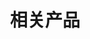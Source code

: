 ---
title: "相关产品"
subtitle: ""
# meta description
description: "This is meta description"
draft: false

basic:
  name : "网站建设"
  price: "灵活"
  price_per : "高效"
  info : "Best For Small Individuals"
  services:
  - "Express Service"
  - "Customs Clearance"
  - "Time-Critical Services"
  button:
    enable : true
    label : "联系我们"
    link : "#"
    
professional:
  name : "小程序系统"
  price: "微信"
  price_per : "生态"
  info : "Best For Professionals"
  services:
  - "Express Service"
  - "Customs Clearance"
  - "Time-Critical Services"
  - "Cloud Service"
  - "Best Dashboard"
  button:
    enable : true
    label : "联系我们"
    link : "#"
    
business:
  name : "技术支持"
  price: "技术"
  price_per : "先进"
  info : "Best For Large Individuals"
  services:
  - "Express Service"
  - "Customs Clearance"
  - "Time-Critical Services"
  button:
    enable : true
    label : "联系我们"
    link : "#"

call_to_action:
  enable : true
  title : "联系我们?"
  image : "images/cta.svg"
  content : "赶紧联系我们。让我们提供专业的技术产品服务。"
  button:
    enable : true
    label : "Contact Us"
    link : "contact"
---